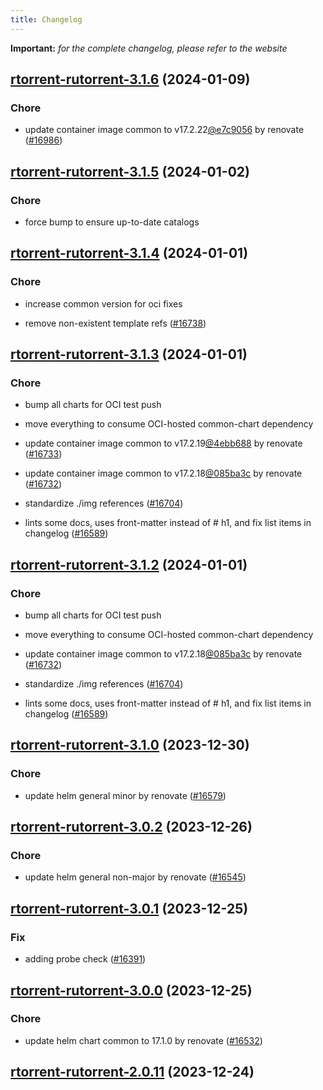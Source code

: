 ```yaml
---
title: Changelog
---
```


**Important:**
*for the complete changelog, please refer to the website*




## [rtorrent-rutorrent-3.1.6](https://github.com/truecharts/charts/compare/rtorrent-rutorrent-3.1.5...rtorrent-rutorrent-3.1.6) (2024-01-09)

### Chore



- update container image common to v17.2.22[@e7c9056](https://github.com/e7c9056) by renovate ([#16986](https://github.com/truecharts/charts/issues/16986))


## [rtorrent-rutorrent-3.1.5](https://github.com/truecharts/charts/compare/rtorrent-rutorrent-3.1.4...rtorrent-rutorrent-3.1.5) (2024-01-02)

### Chore



- force bump to ensure up-to-date catalogs


## [rtorrent-rutorrent-3.1.4](https://github.com/truecharts/charts/compare/rtorrent-rutorrent-3.1.3...rtorrent-rutorrent-3.1.4) (2024-01-01)

### Chore



- increase common version for oci fixes

- remove non-existent template refs ([#16738](https://github.com/truecharts/charts/issues/16738))


## [rtorrent-rutorrent-3.1.3](https://github.com/truecharts/charts/compare/rtorrent-rutorrent-3.1.0...rtorrent-rutorrent-3.1.3) (2024-01-01)

### Chore



- bump all charts for OCI test push

- move everything to consume OCI-hosted common-chart dependency

- update container image common to v17.2.19[@4ebb688](https://github.com/4ebb688) by renovate ([#16733](https://github.com/truecharts/charts/issues/16733))

- update container image common to v17.2.18[@085ba3c](https://github.com/085ba3c) by renovate ([#16732](https://github.com/truecharts/charts/issues/16732))

- standardize ./img references ([#16704](https://github.com/truecharts/charts/issues/16704))

- lints some docs, uses front-matter instead of # h1, and fix list items in changelog ([#16589](https://github.com/truecharts/charts/issues/16589))


## [rtorrent-rutorrent-3.1.2](https://github.com/truecharts/charts/compare/rtorrent-rutorrent-3.1.0...rtorrent-rutorrent-3.1.2) (2024-01-01)

### Chore



- bump all charts for OCI test push

- move everything to consume OCI-hosted common-chart dependency

- update container image common to v17.2.18[@085ba3c](https://github.com/085ba3c) by renovate ([#16732](https://github.com/truecharts/charts/issues/16732))

- standardize ./img references ([#16704](https://github.com/truecharts/charts/issues/16704))

- lints some docs, uses front-matter instead of # h1, and fix list items in changelog ([#16589](https://github.com/truecharts/charts/issues/16589))
## [rtorrent-rutorrent-3.1.0](https://github.com/truecharts/charts/compare/rtorrent-rutorrent-3.0.2...rtorrent-rutorrent-3.1.0) (2023-12-30)

### Chore

- update helm general minor by renovate ([#16579](https://github.com/truecharts/charts/issues/16579))

## [rtorrent-rutorrent-3.0.2](https://github.com/truecharts/charts/compare/rtorrent-rutorrent-3.0.1...rtorrent-rutorrent-3.0.2) (2023-12-26)

### Chore

- update helm general non-major by renovate ([#16545](https://github.com/truecharts/charts/issues/16545))

## [rtorrent-rutorrent-3.0.1](https://github.com/truecharts/charts/compare/rtorrent-rutorrent-3.0.0...rtorrent-rutorrent-3.0.1) (2023-12-25)

### Fix

- adding probe check ([#16391](https://github.com/truecharts/charts/issues/16391))

## [rtorrent-rutorrent-3.0.0](https://github.com/truecharts/charts/compare/rtorrent-rutorrent-2.0.11...rtorrent-rutorrent-3.0.0) (2023-12-25)

### Chore

- update helm chart common to 17.1.0 by renovate ([#16532](https://github.com/truecharts/charts/issues/16532))

## [rtorrent-rutorrent-2.0.11](https://github.com/truecharts/charts/compare/rtorrent-rutorrent-2.0.10...rtorrent-rutorrent-2.0.11) (2023-12-24)

